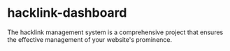 # hacklink-dashboard
The hacklink management system is a comprehensive project that ensures the effective management of your website's prominence.

